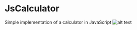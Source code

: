 # JsCalculator
Simple implementation of a calculator in JavaScript
![alt text](https://raw.githubusercontent.com/harsh98trivedi/Simple-JavaScript-Calculator/master/meta.jpg "Logo Title Text 1")

